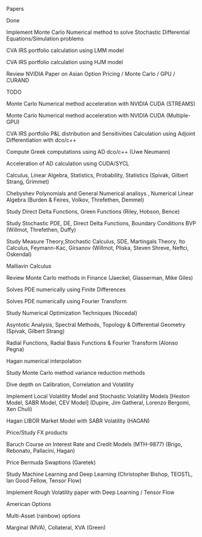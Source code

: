 
Papers

Done

Implement Monte Carlo Numerical method to solve Stochastic Differential Equations/Simulation problems

CVA IRS portfolio calculation using LMM model

CVA IRS portfolio calculation using HJM model

Review NVIDIA Paper on Asian Option Pricing / Monte Carlo / GPU / CURAND

TODO

Monte Carlo Numerical method acceleration with NVIDIA CUDA (STREAMS)

Monte Carlo Numerical method acceleration with NVIDIA CUDA (Multiple-GPU)

CVA IRS portfolio P&L distribution and Sensitivities Calculation using Adjoint Differentiation with dco/c++

Compute Greek computations using AD dco/c++ (Uwe Neumann)

Acceleration of AD calculation using CUDA/SYCL

Calculus, Linear Algebra, Statistics, Probability, Statistics (Spivak, Gilbert Strang, Grimmet)

Chebyshev Polynomials and General Numerical analisys , Numerical Linear Algebra (Burden & Feires, Volkov, Threfethen, Demmel)

Study Direct Delta Functions, Green Functions (Riley, Hobson, Bence)

Study Stochastic PDE,  DE, Direct Delta Functions, Boundary Conditions BVP (Willmot, Threfethen, Duffy)

Study Measure Theory,Stochastic Calculus, SDE, Martingals Theory, Ito Calculus, Feymann-Kac, Girsanov (Willmot, Pliska, Steven Shreve, Neftci, Oskendal)

Malliavin Calculus

Review Monte Carlo methods in Finance (Jaeckel, Glasserman, Mike Giles)

Solves PDE numerically using Finite Differences

Solves PDE numerically using Fourier Transform

Study Numerical Optimization Techniques (Nocedal)

Asyntotic Analysis, Spectral Methods, Topology & Differential Geometry (Spivak, Gilbert Strang)

Radial Functions, Radial Basis Functions & Fourier Transform (Alonso Pegna)

Hagan numerical interpolation 

Study Monte Carlo method variance reduction methods

Dive depth on Calibration, Correlation and Volatility

Implement Local Volatility Model and Stochastic Volatility Models [Heston Model, SABR Model, CEV Model]
(Dupire, Jim Gatheral, Lorenzo Bergomi, Xen Chuli)

Hagan LIBOR Market Model with SABR Volatility (HAGAN)

Price/Study FX products

Baruch Course on Interest Rate and Credit Models (MTH-9877) (Brigo, Rebonato, Pallacini, Hagan)

Price Bermuda Swaptions (Garetek)

Study Machine Learning and Deep Learning (Christopher Bishop, TEOSTL, Ian Good Fellow, Tensor Flow)

Implement Rough Volatility paper with Deep Learning / Tensor Flow

American Options 

Multi-Asset (rainbow) options

Marginal (MVA), Collateral, XVA (Green)
